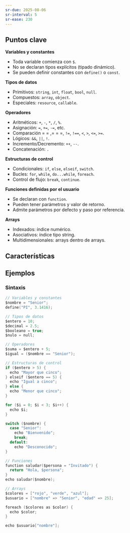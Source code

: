```yaml
---
sr-due: 2025-08-06
sr-interval: 5
sr-ease: 230
---
```


## Puntos clave
**Variables y constantes**
- Toda variable comienza con `$`.
- No se declaran tipos explícitos (tipado dinámico).
- Se pueden definir constantes con `define()` o `const`.

**Tipos de datos**
- Primitivos: `string`, `int`, `float`, `bool`, `null`.
- Compuestos: `array`, `object`.
- Especiales: `resource`, `callable`.

**Operadores**

- Aritméticos: `+`, `-`, `*`, `/`, `%`.
- Asignación: ` = `, ` += `, ` -= `, etc.
-  Comparación = = ,= = =, `!=`, `!==`, `<`, `>`, `<=`, `>=`.
- Lógicos: `&&`, `||`, `!`.
- Incremento/Decremento: `++`, `--`.
- Concatenación: `.`

**Estructuras de control**
- Condicionales: `if`, `else`, `elseif`, `switch`.
- Bucles: `for`, `while`, `do...while`, `foreach`.
- Control de flujo: `break`, `continue`.

**Funciones definidas por el usuario**
- Se declaran con `function`.
- Pueden tener parámetros y valor de retorno.
- Admite parámetros por defecto y paso por referencia.

**Arrays**
- Indexados: índice numérico.
- Asociativos: índice tipo string.
- Multidimensionales: arrays dentro de arrays.
## Características


## Ejemplos
### Sintaxis 
```c
// Variables y constantes
$nombre = "Senior";
define("PI", 3.1416);

// Tipos de datos
$entero = 10;
$decimal = 2.5;
$booleano = true;
$nulo = null;

// Operadores
$suma = $entero + 5;
$igual = ($nombre == "Senior");

// Estructuras de control
if ($entero > 5) {
  echo "Mayor que cinco";
} elseif ($entero == 5) {
  echo "Igual a cinco";
} else {
  echo "Menor que cinco";
}

for ($i = 0; $i < 3; $i++) {
  echo $i;
}

switch ($nombre) {
  case "Senior":
    echo "Bienvenido";
    break;
  default:
    echo "Desconocido";
}

// Funciones
function saludar($persona = "Invitado") {
  return "Hola, $persona";
}
echo saludar($nombre);

// Arrays
$colores = ["rojo", "verde", "azul"];
$usuario = ["nombre" => "Senior", "edad" => 25];

foreach ($colores as $color) {
  echo $color;
}

echo $usuario["nombre"];

```
```